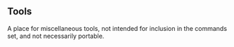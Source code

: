 ## Tools
A place for miscellaneous tools, not intended for inclusion in the commands set, and not necessarily portable.

